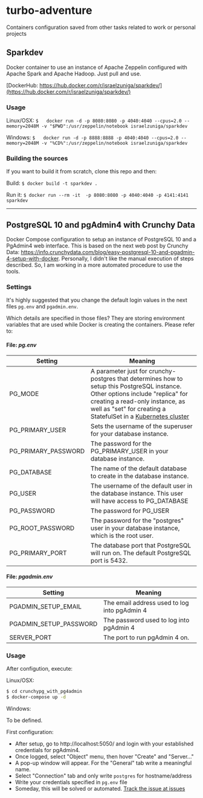 # turbo-adventure
Containers configuration saved from other tasks related to work or personal projects


## Sparkdev

Docker container to use an instance of Apache Zeppelin configured with Apache Spark and Apache Hadoop. Just pull and use.

[DockerHub: https://hub.docker.com/r/israelzuniga/sparkdev/](https://hub.docker.com/r/israelzuniga/sparkdev/)


### Usage
Linux/OSX:
`$   docker run -d -p 8080:8080 -p 4040:4040 --cpus=2.0 --memory=2048M -v "$PWD":/usr/zeppelin/notebook israelzuniga/sparkdev`

Windows:
`$   docker run -d -p 8888:8888 -p 4040:4040 --cpus=2.0 --memory=2048M -v "%CD%":/usr/zeppelin/notebook israelzuniga/sparkdev`


### Building the sources

If you want to build it from scratch, clone this repo and then:

Build:
`$ docker build -t sparkdev .`



Run it:
`$ docker run --rm -it  -p 8080:8080 -p 4040:4040 -p 4141:4141 sparkdev`

---


## PostgreSQL 10 and pgAdmin4 with Crunchy Data  
Docker Compose configuration to setup an instance of PostgreSQL 10 and a PgAdmin4 web interface.
This is based on the next web post by Crunchy Data: https://info.crunchydata.com/blog/easy-postgresql-10-and-pgadmin-4-setup-with-docker. Personally, I didn't like the manual execution of steps described. So, I am working in a more automated procedure to use the tools.


### Settings

It's highly suggested that you change the default login values in the next files `pg.env` and `pgadmin.env`.

Which details are specified in those files? They are storing environment variables that are used while Docker is creating the containers. Please refer to:

#### File: *pg.env*

Setting | Meaning
-----|---------
PG_MODE | A parameter just for crunchy-postgres that determines how to setup this PostgreSQL instance.  Other options include "replica" for creating a read-only instance, as well as "set" for creating a StatefulSet in a [Kubernetes cluster](https://info.crunchydata.com/blog/deploying-postgresql-clusters-kubernetes-statefulsets)
PG_PRIMARY_USER | Sets the username of the superuser for your database instance.
PG_PRIMARY_PASSWORD | The password for the PG_PRIMARY_USER in your database instance.
PG_DATABASE | The name of the default database to create in the database instance.
PG_USER | The username of the default user in the database instance.  This user will have access to PG_DATABASE
PG_PASSWORD | The password for PG_USER
PG_ROOT_PASSWORD | The password for the "postgres" user  in your database instance, which is the root user.
PG_PRIMARY_PORT | The database port that PostgreSQL will run on.  The default PostgreSQL port is 5432.

#### File: *pgadmin.env*

Setting | Meaning
-----|---------
PGADMIN_SETUP_EMAIL | The email address used to log into pgAdmin 4
PGADMIN_SETUP_PASSWORD | The password used to log into pgAdmin 4
SERVER_PORT | The port to run pgAdmin 4 on.

### Usage
After configution, execute:

Linux/OSX:
```bash
$ cd crunchypg_with_pg4admin
$ docker-compose up -d
```

Windows:

To be defined.


First configuration:
* After setup, go to http://localhost:5050/ and login with your established credentials for pgAdmin4.
* Once logged, select "Object" menu, then hover "Create" and "Server..."
* A pop-up window will appear. For the "General" tab write a meaningful name.
* Select "Connection" tab and only write `postgres` for hostname/address
* Write your credentials specified in `pg.env` file
* Someday, this will be solved or automated. [Track the issue at issues](https://github.com/israelzuniga/turbo-adventure/issues/1)

